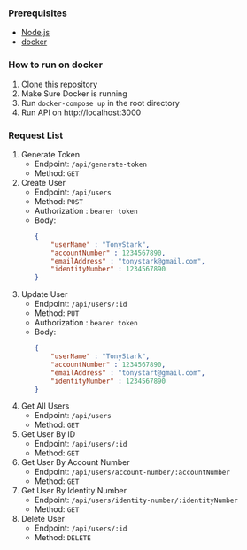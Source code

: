 ### Prerequisites
- [Node.js](https://nodejs.org/en/)
- [docker](https://www.docker.com/)

### How to run on docker
1. Clone this repository
2. Make Sure Docker is running
3. Run `docker-compose up` in the root directory
4. Run API on http://localhost:3000

### Request List
1. Generate Token
    - Endpoint: `/api/generate-token`
    - Method: `GET`
2. Create User
    - Endpoint: `/api/users`
    - Method: `POST`
    - Authorization : `bearer token`
    - Body:
        ```json
        {
            "userName" : "TonyStark",
            "accountNumber" : 1234567890,
            "emailAddress" : "tonystark@gmail.com",
            "identityNumber" : 1234567890
        }
        ```
3. Update User
    - Endpoint: `/api/users/:id`
    - Method: `PUT`
    - Authorization : `bearer token`
    - Body:
        ```json
        {
            "userName" : "TonyStark",
            "accountNumber" : 1234567890,
            "emailAddress" : "tonystart@gmail.com",
            "identityNumber" : 1234567890
        }
        ```
4. Get All Users
    - Endpoint: `/api/users`
    - Method: `GET`
5. Get User By ID
    - Endpoint: `/api/users/:id`
    - Method: `GET`
6. Get User By Account Number
    - Endpoint: `/api/users/account-number/:accountNumber`
    - Method: `GET`
7. Get User By Identity Number
    - Endpoint: `/api/users/identity-number/:identityNumber`
    - Method: `GET`
8. Delete User
    - Endpoint: `/api/users/:id`
    - Method: `DELETE`
